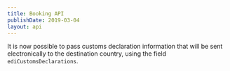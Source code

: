 ```yaml
---
title: Booking API
publishDate: 2019-03-04
layout: api
---
```


It is now possible to pass customs declaration information that will be sent
electronically to the destination country, using the field
`ediCustomsDeclarations`.
